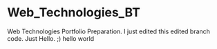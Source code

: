 # Web_Technologies_BT
Web Technologies Portfolio Preparation. 
I just edited this edited branch code. 
Just Hello. ;)
hello world
